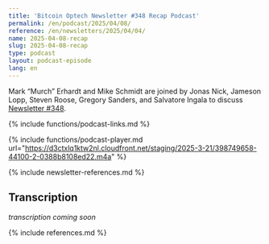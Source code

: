 ```yaml
---
title: 'Bitcoin Optech Newsletter #348 Recap Podcast'
permalink: /en/podcast/2025/04/08/
reference: /en/newsletters/2025/04/04/
name: 2025-04-08-recap
slug: 2025-04-08-recap
type: podcast
layout: podcast-episode
lang: en
---
```

Mark “Murch” Erhardt and Mike Schmidt are joined by Jonas Nick, Jameson Lopp,
Steven Roose, Gregory Sanders, and Salvatore Ingala to discuss [Newsletter
#348]({{page.reference}}).

{% include functions/podcast-links.md %}

{% include functions/podcast-player.md url="https://d3ctxlq1ktw2nl.cloudfront.net/staging/2025-3-21/398749658-44100-2-0388b8108ed22.m4a" %}

{% include newsletter-references.md %}

## Transcription

_transcription coming soon_

{% include references.md %}

